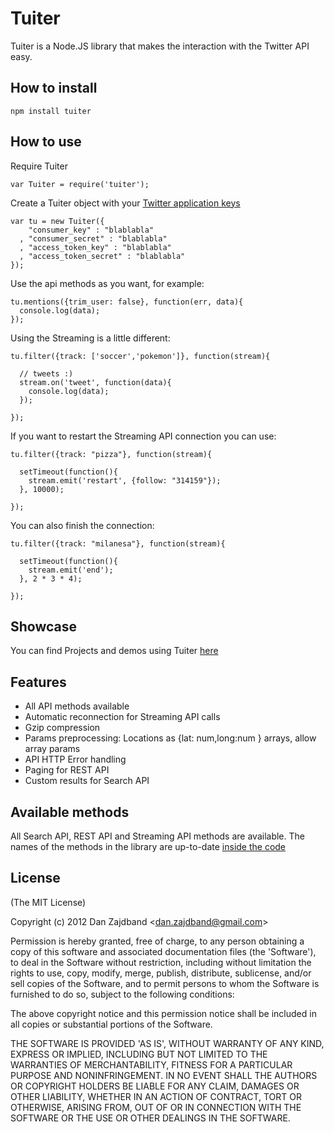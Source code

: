 # Tuiter

Tuiter is a Node.JS library that makes the interaction with the Twitter API easy.

## How to install

    npm install tuiter

## How to use

Require Tuiter

    var Tuiter = require('tuiter');

Create a Tuiter object with your [Twitter application keys](https://dev.twitter.com/apps/new)
 
    var tu = new Tuiter({
        "consumer_key" : "blablabla"
      , "consumer_secret" : "blablabla" 
      , "access_token_key" : "blablabla"
      , "access_token_secret" : "blablabla"
    });

Use the api methods as you want, for example:
 
    tu.mentions({trim_user: false}, function(err, data){
      console.log(data);	
    });

Using the Streaming is a little different:

    tu.filter({track: ['soccer','pokemon']}, function(stream){

      // tweets :)
      stream.on('tweet', function(data){
        console.log(data);
      });

    });

If you want to restart the Streaming API connection you can use:

    tu.filter({track: "pizza"}, function(stream){

      setTimeout(function(){      
        stream.emit('restart', {follow: "314159"});
      }, 10000);

    });

You can also finish the connection: 

    tu.filter({track: "milanesa"}, function(stream){

      setTimeout(function(){      
        stream.emit('end');
      }, 2 * 3 * 4);

    });

## Showcase

You can find Projects and demos using Tuiter [here](http://zajdband.com.ar/tuiter-showcase.html)

## Features

+ All API methods available
+ Automatic reconnection for Streaming API calls
+ Gzip compression
+ Params preprocessing: Locations as {lat: num,long:num } arrays, allow array params
+ API HTTP Error handling
+ Paging for REST API
+ Custom results for Search API

## Available methods

All Search API, REST API and Streaming API methods are available. The names of the methods in the library are up-to-date [inside the code](https://github.com/danzajdband/Tuiter/blob/master/lib/config.json)

## License 

(The MIT License)

Copyright (c) 2012 Dan Zajdband &lt;dan.zajdband@gmail.com&gt;

Permission is hereby granted, free of charge, to any person obtaining
a copy of this software and associated documentation files (the
'Software'), to deal in the Software without restriction, including
without limitation the rights to use, copy, modify, merge, publish,
distribute, sublicense, and/or sell copies of the Software, and to
permit persons to whom the Software is furnished to do so, subject to
the following conditions:

The above copyright notice and this permission notice shall be
included in all copies or substantial portions of the Software.

THE SOFTWARE IS PROVIDED 'AS IS', WITHOUT WARRANTY OF ANY KIND,
EXPRESS OR IMPLIED, INCLUDING BUT NOT LIMITED TO THE WARRANTIES OF
MERCHANTABILITY, FITNESS FOR A PARTICULAR PURPOSE AND NONINFRINGEMENT.
IN NO EVENT SHALL THE AUTHORS OR COPYRIGHT HOLDERS BE LIABLE FOR ANY
CLAIM, DAMAGES OR OTHER LIABILITY, WHETHER IN AN ACTION OF CONTRACT,
TORT OR OTHERWISE, ARISING FROM, OUT OF OR IN CONNECTION WITH THE
SOFTWARE OR THE USE OR OTHER DEALINGS IN THE SOFTWARE.
